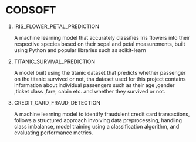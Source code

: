 # CODSOFT
1. IRIS_FLOWER_PETAL_PREDICTION

   A machine learning model that accurately classifies Iris flowers into their respective species based on their sepal and petal 
 measurements, built using Python and popular libraries such as scikit-learn 

2. TITANIC_SURVIVAL_PREDICTION

   A model built using the titanic dataset that predicts whether  passenger on the titanic survived or not, tha dataset used for this project contains information about individual passengers such as their age ,gender ,ticket class ,fare, cabin etc. and whether they survived or not.

3. CREDIT_CARD_FRAUD_DETECTION

    A machine learning model to identify fraudulent credit card transactions, follows a structured approach involving data preprocessing, handling class imbalance, model training using a classification algorithm, and evaluating performance metrics. 
   
  
